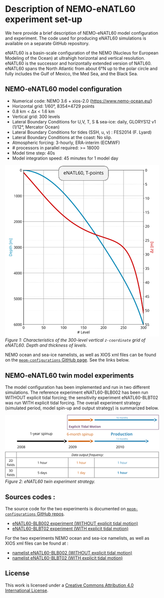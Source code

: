 # Description of NEMO-eNATL60  experiment set-up 

We here provide a brief description of NEMO-eNATL60 model configuration and experiment. The code used for producing eNATL60 simulations is available on a separate GitHub repository.

eNATL60 is a basin-scale configuration of the NEMO (Nucleus for European Modeling of the Ocean) at ultrahigh horizontal and vertical resolution. eNATL60 is the successor and horizontally extended version of NATL60. eNATL60 spans the North Atlantic from about 6°N up to the polar circle and fully includes the Gulf of Mexico, the Med Sea, and the Black Sea.

## NEMO-eNATL60 model configuration 

- Numerical code: NEMO 3.6 + xios-2.0 (https://www.nemo-ocean.eu/)
- Horizontal grid: 1/60°, 8354×4729 points
- 0.8 km < Δx < 1.6 km
- Vertical grid: 300 levels
- Lateral Boundary Conditions for U,V, T, S & sea-ice: daily, GLORYS12 v1 (1/12°, Mercator Ocean)
- Lateral Boundary Conditions for tides (SSH, u, v) : FES2014 (F. Lyard)
- Lateral Boundary Conditions at the coast: No slip.
- Atmospheric forcing: 3-hourly, ERA-interim (ECMWF)
- \# processors in parallel required: >= 18000
- Model time step: 40s
- Model integration speed: 45 minutes for 1 model day


![plot](https://github.com/ocean-next/eNATL60/blob/master/figs/deptht.svg)<br>
*Figure 1: Characteristics of the 300-level vertical `z-coordinate` grid of eNATL60. Depth and thickness of levels.*


NEMO ocean and sea-ice namelists, as well as XIOS xml files can be found on the [`meom-configurations` GitHub page](https://github.com/meom-configurations). See the links below. 


## NEMO-eNATL60 twin model experiments
The model configuration has been implemented and run in two different simulations. The reference experiment eNATL60-BLB002 has been run WITHOUT explicit tidal forcing; the sensitivity experiment eNATL60-BLBT02 was run WITH explicit tidal forcing. The overall experiment strategy (simulated period, model spin-up and output strategy) is summarized below. 

![plot](https://github.com/ocean-next/eNATL60/blob/master/figs/eNATL60_twin_exp.svg)<br>
*Figure 2: eNATL60 twin experiment strategy.*


## Sources codes : 

The source code for the two experiments is documented on [`meom-configurations` GitHub repos](https://github.com/meom-configurations).

 - [eNATL60-BLB002 experiment (WITHOUT explicit tidal motion)](https://github.com/meom-configurations/eNATL60-BLB002)
 - [eNATL60-BLBT02 experiment (WITH explicit tidal motion)](https://github.com/meom-configurations/eNATL60-BLBT02)


For the two experiments NEMO ocean and sea-ice namelists, as well as XIOS xml files can be found at : 

 - [namelist eNATL60-BLB002 (WITHOUT explicit tidal motion)](https://github.com/meom-configurations/eNATL60-BLB002/tree/master/namelists_xml)
 - [namelist eNATL60-BLBT02 (WITH explicit tidal motion)](https://github.com/meom-configurations/eNATL60-BLBT02/tree/master/namelists_xml)



## License
This work is licensed under a <a rel="license" href="http://creativecommons.org/licenses/by/4.0/">Creative Commons Attribution 4.0 International License</a>.

